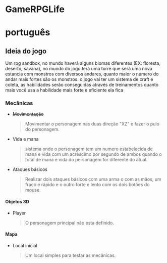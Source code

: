 # GameRPGLife

<h1>português</h1>

<h2>Ideia do jogo</h2>
<p>Um rpg sandbox, no mundo haverá alguns biomas diferentes (EX: floresta, deserto, savana), no mundo do jogo terá uma torre que será uma nova estancia com monstros com diversos andares, quanto maior o numero do andar mais fortes são os monstros. o jogo vai ter um sistema de craft e coleta, as habilidades serão conseguidas através de treinamentos quanto mais você usa a habilidade mais forte e eficiente ela fica</p>

<h3>Mecânicas</h3>
<ul>
  <strike><li>Movimentação</li></strike>
  <blockquote>Movimentar o personagem nas duas direção "XZ" e fazer o pulo do personagem.</blockquote>
  <li>Vida e mana</li>
  <blockquote>sistema onde o personagem tem um numero estabelecida de mana e vida com um acréscimo por segundo de ambos quando o total de mana e vida do personagem for diferente     do atual.</blockquote>
  <li>Ataques básicos</li>
  <blockquote>Realizar dois ataques básicos com uma arma o com as mãos, um fraco e rápido e o outro forte e lento com os dois botões do mouse.</blockquote>
</ul>
<h4>Objetos 3D</h4>
<ul>
  <li>Player</li>
  <blockquote>O personagem principal não esta definido.</blockquote>
</ul>
<h4>Mapa</h4>
<ul>
  <li>Local inicial</li>
  <blockquote>Um local simples para testar as mecânicas.</blockquote>
</ul>
